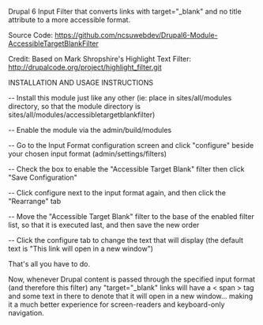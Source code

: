 Drupal 6 Input Filter that converts links with target="_blank" and no title 
attribute to a more accessible format.

Source Code: 
https://github.com/ncsuwebdev/Drupal6-Module-AccessibleTargetBlankFilter

Credit: Based on Mark Shropshire's Highlight Text Filter: 
http://drupalcode.org/project/highlight_filter.git

INSTALLATION AND USAGE INSTRUCTIONS

 -- Install this module just like any other 
    (ie: place in sites/all/modules 
    directory, so that the module directory is 
    sites/all/modules/accessibletargetblankfilter)

 -- Enable the module via the admin/build/modules
 
 -- Go to the Input Format configuration screen and click "configure" beside 
    your chosen input format (admin/settings/filters)
 
 -- Check the box to enable the "Accessible Target Blank" filter then click 
    "Save Configuration"
 
 -- Click configure next to the input format again, and then click the 
    "Rearrange" tab
 
 -- Move the "Accessible Target Blank" filter to the base of the enabled filter 
    list, so that it is executed last, and then save the new order
 
 -- Click the configure tab to change the text that will display (the default 
    text is "This link will open in a new window")

That's all you have to do.

Now, whenever Drupal content is passed through the specified input format 
(and therefore this filter) any "target="_blank" links will have a < span > tag 
and some text in there to denote that it will open in a new window... making it 
a much better experience for screen-readers and keyboard-only navigation.
